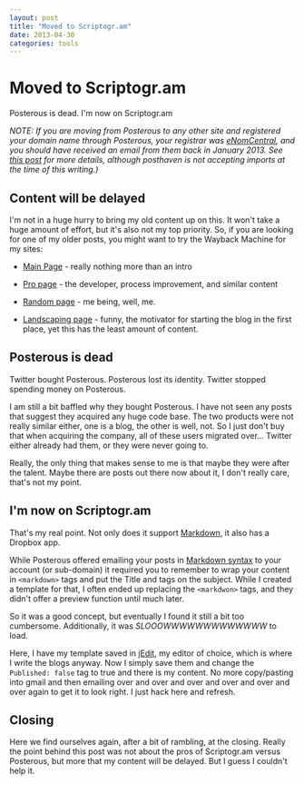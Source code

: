 ```yaml
---
layout: post
title: "Moved to Scriptogr.am"
date: 2013-04-30
categories: tools
---
```



# Moved to Scriptogr.am

Posterous is dead. I'm now on Scriptogr.am

_NOTE: If you are moving from Posterous to any other site and registered your domain name through Posterous, your registrar was [eNomCentral](https://www.enomcentral.com), and you should have received an email from them back in January 2013. See [this post](https://iwantmyname.com/blog/2013/03/migrating-your-site-and-custom-domain-from-posterous-to-posthaven-made-easy.html) for more details, although posthaven is not accepting imports at the time of this writing.)_

## Content will be delayed

I'm not in a huge hurry to bring my old content up on this. It won't take a huge amount of effort, but it's also not my top priority. So, if you are looking for one of my older posts, you might want to try the Wayback Machine for my sites:

+ [Main Page](http://web.archive.org/web/*/http://damonoverboe.org) - really nothing more than an intro

+ [Pro page](http://web.archive.org/web/20130313152002/http://professional.damonoverboe.org/) - the developer, process improvement, and similar content

+ [Random page](http://web.archive.org/web/20130309021329/http://personal.damonoverboe.org/) - me being, well, me.

+ [Landscaping page](http://web.archive.org/web/20130321122303/http://landscaping.damonoverboe.org/) - funny, the motivator for starting the blog in the first place, yet this has the least amount of content.

## Posterous is dead

Twitter bought Posterous. Posterous lost its identity. Twitter stopped spending money on Posterous.

I am still a bit baffled why they bought Posterous. I have not seen any posts that suggest they acquired any huge code base. The two products were not really similar either, one is a blog, the other is well, not. So I just don't buy that when acquiring the company, all of these users migrated over... Twitter either already had them, or they were never going to.

Really, the only thing that makes sense to me is that maybe they were after the talent. Maybe there are posts out there now about it, I don't really care, that's not my point.

## I'm now on Scriptogr.am

That's my real point. Not only does it support [Markdown](http://daringfireball.net/projects/markdown), it also has a Dropbox app.

While Posterous offered emailing your posts in [Markdown syntax](http://daringfireball.net/projects/markdown/syntax) to your account (or sub-domain) it required you to remember to wrap your content in `<markdown>` tags and put the Title and tags on the subject. While I created a template for that, I often ended up replacing the `<markdwon>` tags, and they didn't offer a preview function until much later.

So it was a good concept, but eventually I found it still a bit too cumbersome. Additionally, it was *SLOOOWWWWWWWWWWWWW* to load.

Here, I have my template saved in [jEdit](http://jedit.org), my editor of choice, which is where I write the blogs anyway. Now I simply save them and change the `Published: false` tag to true and there is my content. No more copy/pasting into gmail and then emailing over and over and over and over and over and over again to get it to look right. I just hack here and refresh.

## Closing

Here we find ourselves again, after a bit of rambling, at the closing. Really the point behind this post was not about the pros of Scriptogr.am versus Posterous, but more that my content will be delayed. But I guess I couldn't help it.
